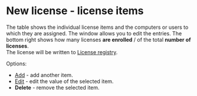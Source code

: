 # New license - license items
 
The table shows the individual license items and the computers or users to which they are assigned. The window allows you to edit the entries. The bottom right shows how many licenses **are enrolled** / of the total **number of licenses**.  
 The license will be written to [License registry](../../../../../../alvao-asset-management/software-management/licenses).
 
Options:
 
- [Add](item) - add another item.
- [Edit](item) - edit the value of the selected item.
- **Delete** - remove the selected item.
